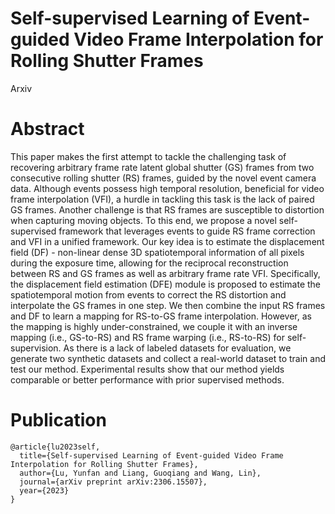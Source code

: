 
# Self-supervised Learning of Event-guided Video Frame Interpolation for Rolling Shutter Frames
Arxiv

# Abstract

This paper makes the first attempt to tackle the challenging task of recovering arbitrary frame rate latent global shutter (GS) frames from two consecutive rolling shutter (RS) frames, guided by the novel event camera data. 
Although events possess high temporal resolution, beneficial for video frame interpolation (VFI), a hurdle in tackling this task is the lack of paired GS frames.
Another challenge is that RS frames are susceptible to distortion when capturing moving objects.
To this end, we propose a novel self-supervised framework that leverages events to guide RS frame correction and VFI in a unified framework. 
Our key idea is to estimate the displacement field (DF) - non-linear dense 3D spatiotemporal information of all pixels during the exposure time, allowing for the reciprocal reconstruction between RS and GS frames as well as arbitrary frame rate VFI.
Specifically, the displacement field estimation (DFE) module is proposed to estimate the spatiotemporal motion from events to correct the RS distortion and interpolate the GS frames in one step. 
We then combine the input RS frames and DF to learn a mapping for RS-to-GS frame interpolation. 
However, as the mapping is highly under-constrained, we couple it with an inverse mapping (i.e., GS-to-RS) and RS frame warping (i.e.,  RS-to-RS) for self-supervision. 
As there is a lack of labeled datasets for evaluation, we generate two synthetic datasets and collect a real-world dataset to train and test our method. Experimental results show that our method yields comparable or better performance with prior supervised methods.

# Publication

```
@article{lu2023self,
  title={Self-supervised Learning of Event-guided Video Frame Interpolation for Rolling Shutter Frames},
  author={Lu, Yunfan and Liang, Guoqiang and Wang, Lin},
  journal={arXiv preprint arXiv:2306.15507},
  year={2023}
}
```
